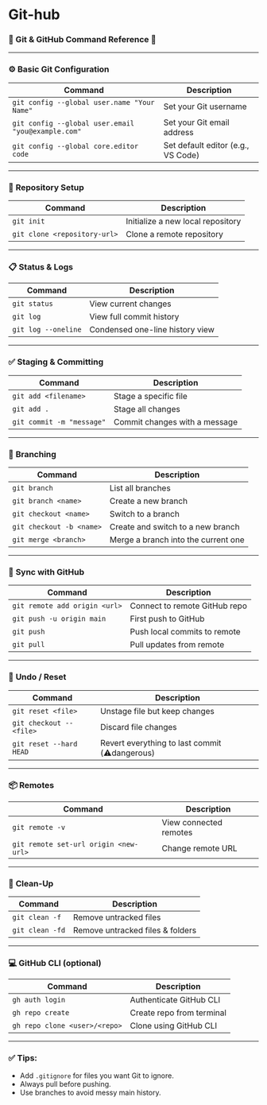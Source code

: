 # Git-hub

### 🧰 Git & GitHub Command Reference 📘

---

### ⚙️ **Basic Git Configuration**

| Command                                            | Description                        |
| -------------------------------------------------- | ---------------------------------- |
| `git config --global user.name "Your Name"`        | Set your Git username              |
| `git config --global user.email "you@example.com"` | Set your Git email address         |
| `git config --global core.editor code`             | Set default editor (e.g., VS Code) |

---

### 📁 **Repository Setup**

| Command                      | Description                       |
| ---------------------------- | --------------------------------- |
| `git init`                   | Initialize a new local repository |
| `git clone <repository-url>` | Clone a remote repository         |

---

### 📋 **Status & Logs**

| Command             | Description                     |
| ------------------- | ------------------------------- |
| `git status`        | View current changes            |
| `git log`           | View full commit history        |
| `git log --oneline` | Condensed one-line history view |

---

### ✅ **Staging & Committing**

| Command                   | Description                   |
| ------------------------- | ----------------------------- |
| `git add <filename>`      | Stage a specific file         |
| `git add .`               | Stage all changes             |
| `git commit -m "message"` | Commit changes with a message |

---

### 🌿 **Branching**

| Command                  | Description                         |
| ------------------------ | ----------------------------------- |
| `git branch`             | List all branches                   |
| `git branch <name>`      | Create a new branch                 |
| `git checkout <name>`    | Switch to a branch                  |
| `git checkout -b <name>` | Create and switch to a new branch   |
| `git merge <branch>`     | Merge a branch into the current one |

---

### 🔄 **Sync with GitHub**

| Command                       | Description                   |
| ----------------------------- | ----------------------------- |
| `git remote add origin <url>` | Connect to remote GitHub repo |
| `git push -u origin main`     | First push to GitHub          |
| `git push`                    | Push local commits to remote  |
| `git pull`                    | Pull updates from remote      |

---

### 🧽 **Undo / Reset**

| Command                  | Description                                    |
| ------------------------ | ---------------------------------------------- |
| `git reset <file>`       | Unstage file but keep changes                  |
| `git checkout -- <file>` | Discard file changes                           |
| `git reset --hard HEAD`  | Revert everything to last commit (⚠️dangerous) |

---

### 📦 **Remotes**

| Command                               | Description            |
| ------------------------------------- | ---------------------- |
| `git remote -v`                       | View connected remotes |
| `git remote set-url origin <new-url>` | Change remote URL      |

---

### 🧹 **Clean-Up**

| Command         | Description                      |
| --------------- | -------------------------------- |
| `git clean -f`  | Remove untracked files           |
| `git clean -fd` | Remove untracked files & folders |

---

### 💻 **GitHub CLI (optional)**

| Command                       | Description               |
| ----------------------------- | ------------------------- |
| `gh auth login`               | Authenticate GitHub CLI   |
| `gh repo create`              | Create repo from terminal |
| `gh repo clone <user>/<repo>` | Clone using GitHub CLI    |

---

### ✅ Tips:

- Add `.gitignore` for files you want Git to ignore.
- Always pull before pushing.
- Use branches to avoid messy main history.
